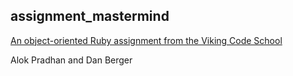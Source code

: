 ## assignment_mastermind

[An object-oriented Ruby assignment from the Viking Code School](http://www.vikingcodeschool.com)

Alok Pradhan and Dan Berger